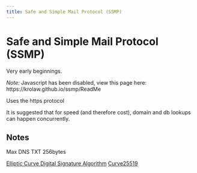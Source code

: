```yaml
---
title: Safe and Simple Mail Protocol (SSMP)
---
```

# Safe and Simple Mail Protocol (SSMP)

Very early beginnings.

<noscript>
<em>Note:</em> Javascript has been disabled, view this page here: https://krolaw.github.io/ssmp/ReadMe
</noscript>

<script src="https://krolaw.github.io/wsd/wsd.js"></script>

Uses the https protocol

<sequence-diagram data="
title: Alice emails Bob
alias: A->a.com
alias: B->b.com
Alice->A: eMail\nto: bob@b.com\nbodyHash: <sha256>
A->B: eMail\nto: bob@b.com\nfrom: alice@a.com\ntime: 202105221515\nsignature: <sig>\nbodySig: <bodySig>
note right: B: DB lookup secret key for\nalice@a.com in Bob's account
B->DNS:Looks up a.com TXT for public key
DNS->B:Returns Key
note right: B: Signs time+secret with public key.\nChecks result matches signature.
note right: B: Reads Body - Signs time+secret+\nsha256 with public key
B-->A: Opportunity to reject
A-->Alice: Failed
B->A: Accepts email
A->Alice: Successful
"></sequence-diagram>

It is suggested that for speed (and therefore cost), domain and db lookups can happen concurrently.

<sequence-diagram data="
title: Alice and Bob Share Emails
alias: A->Alice
alias: B->Bob
A->a.com: Allow bob@b.com
a.com->b.com: bob->alice@a.com\ncode = abc123
b.com->a.com: Bob doesn't know you
a.com-->A: Pending
B->b.com: Allow alice@a.com
b.com->a.com: alice->bob@b.com\ncode = xyz456
a.com->b.com: bob->alice@a.com\ncode = abc123
b.com->B: Emails successfully shared
A->a.com: Allow bob@b.com
a.com->A: Emails successfully shared
"></sequence-diagram>

## Notes
Max DNS TXT 256bytes

[Elliptic Curve Digital Signature Algorithm](https://en.wikipedia.org/wiki/Elliptic_Curve_Digital_Signature_Algorithm)
[Curve25519](https://en.wikipedia.org/wiki/Curve25519)
